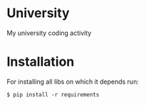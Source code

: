 # University
My university coding activity

# Installation
For installing all libs on which it depends run:
```
$ pip install -r requirements
```

